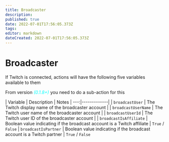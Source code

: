 ```yaml
---
title: Broadcaster
description: 
published: true
date: 2022-07-01T17:56:05.373Z
tags: 
editor: markdown
dateCreated: 2022-07-01T17:56:05.373Z
---
```


# Broadcaster

If Twitch is connected, actions will have the following five variables available to them

From version <span style="color:cyan">*(0.1.8+)*</span> you need to do a sub-action for this

| Variable | Description | Notes
|   ---:|-------------|
| `broadcastUser` | The Twitch display name of the broadcaster account |
| `broadcastUserName` | The Twitch user name of the broadcaster account |
| `broadcastUserId` | The Twitch user ID of the broadcaster account |
| `broadcastIsAffiliate` | Boolean value indicating if the broadcast account is a Twitch affiliate | `True` / `False`
| `broadcastIsPartner` | Boolean value indicating if the broadcast account is a Twitch partner | `True` / `False`